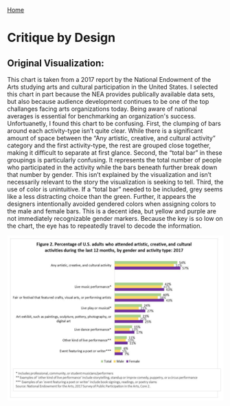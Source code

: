 [Home](https://justwestley.github.io/Westley-Portfolio/)

# Critique by Design 

## Original Visualization: 

This chart is taken from a 2017 report by the National Endowment of the Arts studying arts and cultural participation in the United States. I selected this chart in part because the NEA provides publically available data sets, but also because audience development continues to be one of the top challanges facing arts organizations today. Being aware of national averages is essential for benchmarking an organization's success. Unfortuanetly, I found this chart to be confusing.  First, the clumping of bars around each activity-type isn’t quite clear. While there is a significant amount of space between the “Any artistic, creative, and cultural activity” category and the first activity-type, the rest are grouped close together, making it difficult to separate at first glance. Second, the “total bar” in these groupings is particularly confusing. It represents the total number of people who participated in the activity while the bars beneath further break down that number by gender. This isn’t explained by the visualization and isn’t necessarily relevant to the story the visualization is seeking to tell. Third, the use of color is unintuitive. If a “total bar” needed to be included, grey seems like a less distracting choice than the green. Further, it appears the designers intentionally avoided gendered colors when assigning colors to the male and female bars. This is a decent idea, but yellow and purple are not immediately recognizable gender markers. Because the key is so low on the chart, the eye has to repeatedly travel to decode the information.

![Image 1](/NEA-gender.PNG)

